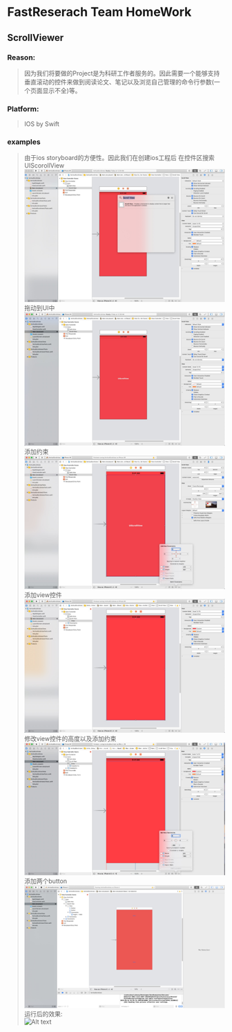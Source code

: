 # FastReserach Team HomeWork
## ScrollViewer

### Reason:
> 因为我们将要做的Project是为科研工作者服务的。因此需要一个能够支持垂直滚动的控件来做到阅读论文、笔记以及浏览自己管理的命令行参数(一个页面显示不全)等。
### Platform:
> IOS by Swift

### examples
>由于ios storyboard的方便性。因此我们在创建ios工程后 在控件区搜索UIScorollView
![Alt text](1.png)
拖动到UI中
![Alt text](2.png)
添加约束
![Alt text](3.png)
添加view控件
![Alt text](4.png)
修改view控件的高度以及添加约束
![Alt text](6.png)
添加两个button
![Alt text](7.png)
运行后的效果:\
![Alt text](8.gif)
